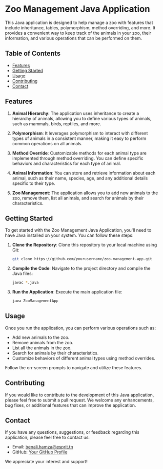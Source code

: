 # Zoo Management Java Application

This Java application is designed to help manage a zoo with features that include inheritance, tables, polymorphism, method overriding, and more. It provides a convenient way to keep track of the animals in your zoo, their information, and various operations that can be performed on them.

## Table of Contents
- [Features](#features)
- [Getting Started](#getting-started)
- [Usage](#usage)
- [Contributing](#contributing)
- [Contact](#contact)

## Features

1. **Animal Hierarchy**: The application uses inheritance to create a hierarchy of animals, allowing you to define various types of animals, such as mammals, birds, reptiles, and more.

2. **Polymorphism**: It leverages polymorphism to interact with different types of animals in a consistent manner, making it easy to perform common operations on all animals.

3. **Method Override**: Customizable methods for each animal type are implemented through method overriding. You can define specific behaviors and characteristics for each type of animal.

4. **Animal Information**: You can store and retrieve information about each animal, such as their name, species, age, and any additional details specific to their type.

5. **Zoo Management**: The application allows you to add new animals to the zoo, remove them, list all animals, and search for animals by their characteristics. 

## Getting Started

To get started with the Zoo Management Java Application, you'll need to have Java installed on your system. You can follow these steps:

1. **Clone the Repository**: Clone this repository to your local machine using Git:

    ```bash
    git clone https://github.com/yourusername/zoo-management-app.git
    ```

2. **Compile the Code**: Navigate to the project directory and compile the Java files:

    ```bash
    javac *.java
    ```

3. **Run the Application**: Execute the main application file:

    ```bash
    java ZooManagementApp
    ```

## Usage

Once you run the application, you can perform various operations such as:

- Add new animals to the zoo.
- Remove animals from the zoo.
- List all the animals in the zoo.
- Search for animals by their characteristics.
- Customize behaviors of different animal types using method overrides.

Follow the on-screen prompts to navigate and utilize these features.

## Contributing

If you would like to contribute to the development of this Java application, please feel free to submit a pull request. We welcome any enhancements, bug fixes, or additional features that can improve the application.

## Contact

If you have any questions, suggestions, or feedback regarding this application, please feel free to contact us:

- Email: benali.hamza@esprit.tn
- GitHub: [Your GitHub Profile](https://github.com/HamZeus95) 

We appreciate your interest and support!
